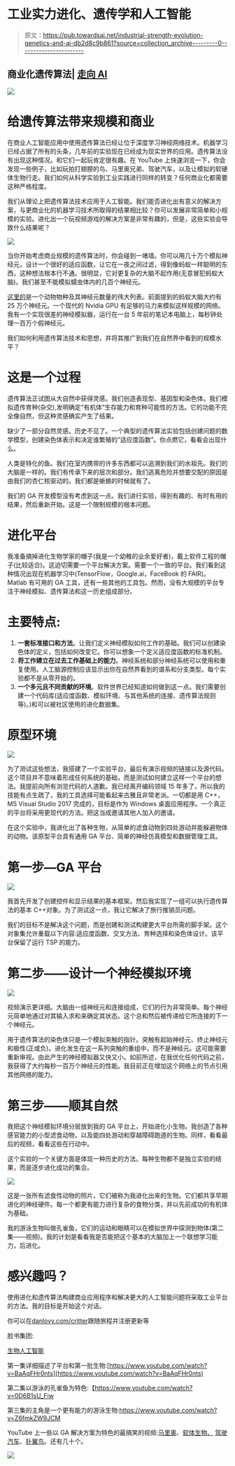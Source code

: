 # 工业实力进化、遗传学和人工智能

> 原文：<https://pub.towardsai.net/industrial-strength-evolution-genetics-and-ai-db2d8c9b861?source=collection_archive---------0----------------------->

## 商业化遗传算法| [走向 AI](https://towardsai.net)

![](img/298283e6fe40bdc1a56368bb60325119.png)

# 给遗传算法带来规模和商业

在商业人工智能应用中使用遗传算法已经让位于深度学习神经网络技术。机器学习已经占据了所有的头条，几年前的实验现在已经成为现实世界的应用。遗传算法没有出现这种情况。和它们一起玩肯定很有趣。在 YouTube 上快速浏览一下，你会发现一些例子，比如玩拍打翅膀的鸟、马里奥兄弟、驾驶汽车，以及让模拟的软硬体生物行走。我们如何从科学实验到工业实践进行同样的转变？任何商业化都需要这种严格程度。

我们从理论上把遗传算法技术应用于人工智能。我们能否进化出有意义的解决方案，与更商业化的机器学习技术所取得的结果相比较？你可以发展非常简单和小规模的实验。进化出一个玩视频游戏的解决方案是非常有趣的，但是，这些实验会导致什么结果呢？

![](img/613d0e3cce5650fb69a8adc92761e94d.png)

当你开始考虑商业规模的遗传算法时，你会碰到一堵墙。你可以用几十万个模拟神经元，设计一个很好的适应函数，让它在一夜之间过滤，得到像蚂蚁一样聪明的东西，这种想法根本行不通。很明显，它对更复杂的大脑不起作用(无意冒犯蚂蚁大脑)。我们甚至不能模拟蠕虫体内的几百个神经元。

[这里的](https://en.wikipedia.org/wiki/List_of_animals_by_number_of_neurons)是一个动物物种及其神经元数量的伟大列表。前面提到的蚂蚁大脑大约有 25 万个神经元。一个现代的 Nvidia GPU 有足够的马力来模拟这样规模的网络。我有一个实现很差的神经模拟器，运行在一台 5 年前的笔记本电脑上，每秒钟处理一百万个假神经元。

我们如何利用遗传算法技术和思想，并将其推广到我们在自然界中看到的规模水平？

# 这是一个过程

遗传算法正试图从大自然中获得灵感。我们创造表现型、基因型和染色体。我们模拟遗传育种(杂交),发明确定“有机体”生存能力和育种可能性的方法。它的功能不完全像自然，但这种灵感确实产生了结果。

缺少了一部分自然灵感。历史不见了。一个典型的遗传算法实验包括创建问题的数学模型，创建染色体表示和决定谁繁殖的“适应度函数”。你点燃它，看看会出现什么。

人类是特化的鱼。我们在室内携带的许多东西都可以追溯到我们的水祖先。我们的大脑是一样的。我们有传承下来的层次和部分。我们逃离危险并想要交配的原因是由我们的杏仁核驱动的。我们都是蜥蜴的时候就有了。

我们的 GA 开发模型没有考虑到这一点。我们进行实验，得到有趣的、有时有用的结果，然后重新开始。这是一个限制规模的根本问题。

# 进化平台

我准备摘掉进化生物学家的帽子(我是一个幼稚的业余爱好者)，戴上软件工程的帽子(比较适合)。这迫切需要一个平台解决方案。需要一个一致的平台。我们看到这种情况出现在机器学习中(TensorFlow，Google.ai，FaceBook 的 FAIR)。Matlab 有可用的 GA 工具，还有一些其他的工具包。然而，没有大规模的平台专注于神经模拟、遗传算法和这一历史组成部分。

# 主要特点:

1.  **一套标准接口和方法**。让我们定义神经模拟如何工作的基础。我们可以创建染色体的定义，包括如何改变它。你可以想象一个定义适应度函数的标准机制。
2.  **将工作建立在过去工作基础上的能力**。神经系统和部分神经系统可以使用和重复使用。人工脑源控制应该显示出你在自然界看到的谱系和分支类型。每个实验都不是从零开始的。
3.  **一个多元且不同贡献的环境**。软件世界已经知道如何做到这一点。我们需要创建一个代码库(适应度函数、模拟环境、与其他系统的连接、遗传算法规则等)。)和可以被社区使用的进化数据集。

# 原型环境

![](img/10341ea3db0b6ef7bed47dd0ad8d31a5.png)

为了测试这些想法，我搭建了一个实验平台。最后有演示视频的链接以及源代码。这个项目并不意味着形成任何系统的基础，而是测试如何建立这样一个平台的想法。我提前向所有浏览代码的人道歉。我已经离开编码领域 15 年多了，所以我的技能有点生疏了，我的工具选择可能看起来古雅且非常老派。一切都是用 C++，MS Visual Studio 2017 完成的，目标是作为 Windows 桌面应用程序。一个真正的平台将采用更现代的方法。把这当成邀请其他人加入的邀请。

在这个实验中，我进化出了各种生物，从简单的滤食动物到四处游动并能躲避物体的动物。该原型平台具有通用 GA 平台、简单的神经仿真模型和数据管理工具。

# 第一步—GA 平台

![](img/d902285a7f4c41413bc92eb65b0f198f.png)

我首先开发了创建控件和显示结果的基本框架。然后我实现了一组可以执行遗传算法的基本 C++对象。为了测试这一点，我让它解决了旅行推销员问题。

我们的目标不是解决这个问题，而是创建和测试构建更大平台所需的脚手架。这个对象集允许重载以下内容:适应度函数、交叉方法、育种选择和染色体设计。该平台保留了运行 TSP 的能力。

# 第二步——设计一个神经模拟环境

![](img/36eabf5dbb4674581822ecfb866cb1bb.png)

视频演示更详细。大脑由一组神经元和连接组成，它们的行为非常简单。每个神经元简单地通过对其输入求和来确定其状态。这个总和然后被传递给它所连接的下一个神经元。

用于遗传算法的染色体只是一个模拟突触的指针。突触有起始神经元、终止神经元和极性(正或负)。进化发生在这一系列突触的重组中，而不是神经元。这可能需要重新审视。由此产生的神经模拟器又快又小。如前所述，在我优化任何代码之前，我获得了大约每秒一百万个神经元的性能。我目前正在增加这个网络上的节点引用其他网络的能力。

# 第三步——顺其自然

我把这个神经模拟环境分层放到我的 GA 平台上，开始进化小生物。我创造了各种感官能力的小型滤食动物，以及能四处游动和穿越障碍跑道的生物。同样，看看最后的视频，看看这些在行动中。

这个实验的一个关键方面是体现一种历史的方法。每种生物都不是独立实验的结果，而是逐步进化成功的集合。

![](img/fb84668749e64d777ccdb899b1a05d31.png)

这是一张所有滤食性动物的照片，它们被称为我进化出来的生物。它们都共享早期进化的神经硬件。每一个都更有能力进行复杂的食物分类，并以先前成功的有机体为基础。

我的游泳生物叫做孔雀鱼，它们的运动和眼睛可以在模拟世界中探测到物体(第二集——视频)。我的计划是看看我是否能把这个基本的大脑加上一个联想学习能力，后进化。

# 感兴趣吗？

使用进化和遗传算法构建商业应用程序和解决更大的人工智能问题将采取工业平台的方法。我的目标是开始这个对话。

你可以在[danlovy.com/critter](http://danlovy.com/critter/)跟随旅程并注册更新等

脸书集团:

[生物人工智能](https://www.facebook.com/groups/195911171010616/)

第一集详细描述了平台和第一批生物:[https://www.youtube.com/watch?v=BaAqFHr0nts](https://www.youtube.com/watch?v=BaAqFHr0nts)

第二集以游泳的孔雀鱼为特色:【https://www.youtube.com/watch?v=0D6B1sU_Fiw 

第三集的主角是一个更有能力的游泳生物:https://www.youtube.com/watch?v=Z6fmkZW9JCM

YouTube 上一些以 GA 解决方案为特色的最搞笑的视频:[马里奥](https://www.youtube.com/watch?v=qv6UVOQ0F44)、[软体生物、](https://www.youtube.com/watch?v=CXTZHHQ7ZiQ) [驾驶汽车](https://www.youtube.com/watch?v=5lJuEW-5vr8)、[扑翼鸟](https://www.youtube.com/watch?v=aeWmdojEJf0)。还有几十个。

![](img/3528f13e4bbb6f6774759346c61975b0.png)